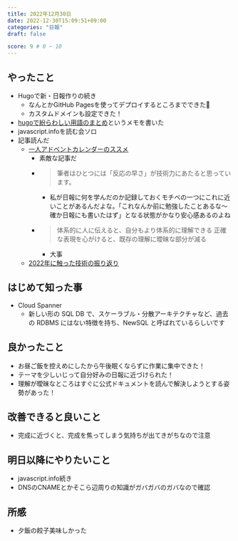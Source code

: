 ```yaml
---
title: 2022年12月30日
date: 2022-12-30T15:09:51+09:00
categories: "日報"
draft: false

score: 9 # 0 ~ 10
---
```


## やったこと
- Hugoで新・日報作りの続き
  - なんとかGitHub Pagesを使ってデプロイするところまでできた🎉
  - カスタムドメインも設定できた！
- [hugoで紛らわしい用語のまとめ](https://piyopanman.dev/memos/hugo)というメモを書いた
- javascript.infoを読む会ソロ
- 記事読んだ
  - [一人アドベントカレンダーのススメ](https://zenn.dev/okunokentaro/articles/01gn9d5y08dhp75vb2ng44cetb)
    -  素敵な記事だ
    - > 筆者はひとつには「反応の早さ」が技術力にあたると思っています。
      - 私が日報に何を学んだのか記録しておくモチベの一つにこれに近いことがあるんだよな。「これなんか前に勉強したことあるな〜確か日報にも書いたはず」となる状態がかなり安心感あるのよね
    - > 体系的に人に伝えると、自分もより体系的に理解できる 正確な表現を心がけると、既存の理解に曖昧な部分が減る
      - 大事  
  - [2022年に触った技術の振り返り](https://zenn.dev/kotap15/articles/af053f1ac42d71)  
    

## はじめて知った事
- Cloud Spanner
  - 新しい形の SQL DB で、スケーラブル・分散アーキテクチャなど、過去の RDBMS にはない特徴を持ち、NewSQL と呼ばれているらしいです

## 良かったこと
- お昼ご飯を控えめにしたから午後眠くならずに作業に集中できた！
- テーマを少しいじって自分好みの日報に近づけられた！
- 理解が曖昧なところはすぐに公式ドキュメントを読んで解決しようとする姿勢があった！

## 改善できると良いこと
- 完成に近づくと、完成を焦ってしまう気持ちが出てきがちなので注意

## 明日以降にやりたいこと
- javascript.info続き
- DNSのCNAMEとかそこら辺周りの知識がガバガバのガバなので確認

## 所感
- 夕飯の餃子美味しかった